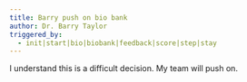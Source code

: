 ```yaml
---
title: Barry push on bio bank
author: Dr. Barry Taylor
triggered_by:
  - init|start|bio|biobank|feedback|score|step|stay
---
```

I understand this is a difficult decision. My team will push on.
